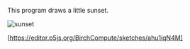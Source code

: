 This program draws a little sunset. 


![sunset](https://github.com/user-attachments/assets/8686119d-a7b5-4f97-8431-6c2591f0033d)


[https://editor.p5js.org/BirchCompute/sketches/ahu1iqN4M]
